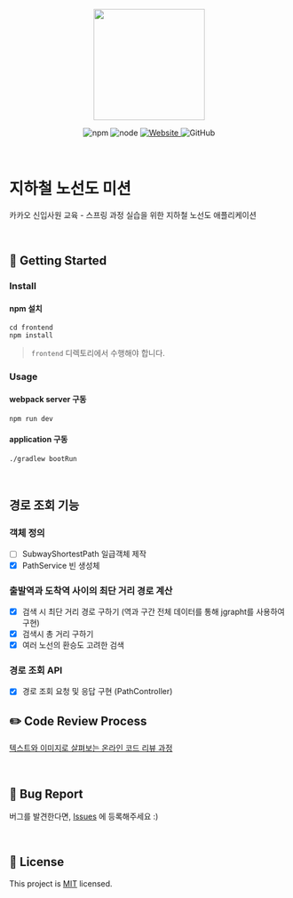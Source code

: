 <p align="center">
    <img width="200px;" src="https://raw.githubusercontent.com/woowacourse/atdd-subway-admin-frontend/master/images/main_logo.png"/>
</p>
<p align="center">
  <img alt="npm" src="https://img.shields.io/badge/npm-%3E%3D%205.5.0-blue">
  <img alt="node" src="https://img.shields.io/badge/node-%3E%3D%209.3.0-blue">
  <a href="https://edu.nextstep.camp/c/R89PYi5H" alt="nextstep atdd">
    <img alt="Website" src="https://img.shields.io/website?url=https%3A%2F%2Fedu.nextstep.camp%2Fc%2FR89PYi5H">
  </a>
  <img alt="GitHub" src="https://img.shields.io/github/license/next-step/spring-subway-admin-kakao">
</p>

<br>

# 지하철 노선도 미션
카카오 신입사원 교육 - 스프링 과정 실습을 위한 지하철 노선도 애플리케이션

<br>

## 🚀 Getting Started

### Install
#### npm 설치
```
cd frontend
npm install
```
> `frontend` 디렉토리에서 수행해야 합니다.

### Usage
#### webpack server 구동
```
npm run dev
```
#### application 구동
```
./gradlew bootRun
```
<br>

## 경로 조회 기능

### 객체 정의
* [ ] SubwayShortestPath 일급객체 제작
* [x] PathService 빈 생성체

### 출발역과 도착역 사이의 최단 거리 경로 계산
* [x] 검색 시 최단 거리 경로 구하기 (역과 구간 전체 데이터를 통해 jgrapht를 사용하여 구현)
* [x] 검색시 총 거리 구하기
* [x] 여러 노선의 환승도 고려한 검색

### 경로 조회 API
* [x] 경로 조회 요청 및 응답 구현 (PathController)

## ✏️ Code Review Process
[텍스트와 이미지로 살펴보는 온라인 코드 리뷰 과정](https://github.com/next-step/nextstep-docs/tree/master/codereview)

<br>

## 🐞 Bug Report

버그를 발견한다면, [Issues](https://github.com/next-step/spring-subway-admin-kakao/issues) 에 등록해주세요 :)

<br>

## 📝 License

This project is [MIT](https://github.com/next-step/spring-subway-admin-kakao/blob/master/LICENSE) licensed.

